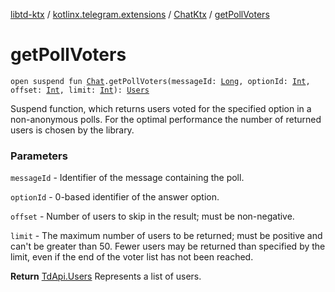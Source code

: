 [libtd-ktx](../../index.md) / [kotlinx.telegram.extensions](../index.md) / [ChatKtx](index.md) / [getPollVoters](./get-poll-voters.md)

# getPollVoters

`open suspend fun `[`Chat`](https://tdlibx.github.io/td/docs/org/drinkless/td/libcore/telegram/TdApi/Chat.html)`.getPollVoters(messageId: `[`Long`](https://kotlinlang.org/api/latest/jvm/stdlib/kotlin/-long/index.html)`, optionId: `[`Int`](https://kotlinlang.org/api/latest/jvm/stdlib/kotlin/-int/index.html)`, offset: `[`Int`](https://kotlinlang.org/api/latest/jvm/stdlib/kotlin/-int/index.html)`, limit: `[`Int`](https://kotlinlang.org/api/latest/jvm/stdlib/kotlin/-int/index.html)`): `[`Users`](https://tdlibx.github.io/td/docs/org/drinkless/td/libcore/telegram/TdApi/Users.html)

Suspend function, which returns users voted for the specified option in a non-anonymous polls.
For the optimal performance the number of returned users is chosen by the library.

### Parameters

`messageId` - Identifier of the message containing the poll.

`optionId` - 0-based identifier of the answer option.

`offset` - Number of users to skip in the result; must be non-negative.

`limit` - The maximum number of users to be returned; must be positive and can't be greater
than 50. Fewer users may be returned than specified by the limit, even if the end of the voter
list has not been reached.

**Return**
[TdApi.Users](https://tdlibx.github.io/td/docs/org/drinkless/td/libcore/telegram/TdApi/Users.html) Represents a list of users.

